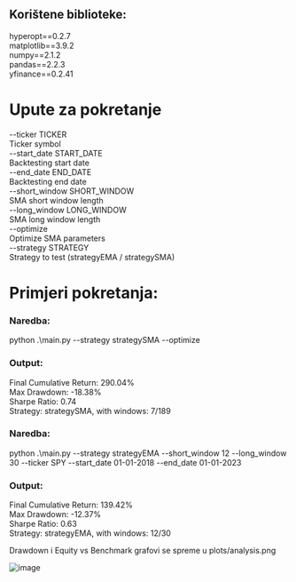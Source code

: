 ## Korištene biblioteke:

hyperopt==0.2.7  
matplotlib==3.9.2  
numpy==2.1.2  
pandas==2.2.3  
yfinance==0.2.41  

# Upute za pokretanje

  --ticker TICKER       
  Ticker symbol  
  --start_date START_DATE  
  Backtesting start date  
  --end_date END_DATE   
  Backtesting end date  
  --short_window SHORT_WINDOW  
  SMA short window length  
  --long_window LONG_WINDOW  
  SMA long window length  
  --optimize            
  Optimize SMA parameters  
  --strategy STRATEGY   
  Strategy to test  (strategyEMA / strategySMA)

  # Primjeri pokretanja:

  ### Naredba:
  python .\main.py --strategy strategySMA --optimize  
  ### Output:  
  Final Cumulative Return: 290.04%  
  Max Drawdown: -18.38%  
  Sharpe Ratio: 0.74  
  Strategy: strategySMA, with windows: 7/189    

  ### Naredba:  
  python .\main.py --strategy strategyEMA --short_window 12 --long_window 30 --ticker SPY --start_date 01-01-2018 --end_date 01-01-2023  
  ### Output:  
  Final Cumulative Return: 139.42%  
  Max Drawdown: -12.37%  
  Sharpe Ratio: 0.63  
  Strategy: strategyEMA, with windows: 12/30  

  Drawdown i Equity vs Benchmark grafovi se spreme u plots/analysis.png

![image](https://github.com/user-attachments/assets/dc162692-bc3f-4885-8db8-b30821dbbe83)





